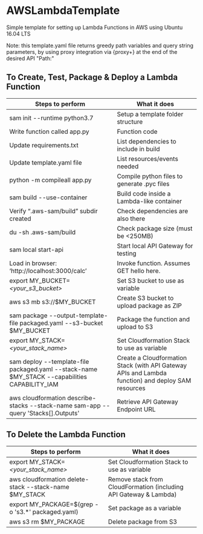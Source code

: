 # AWSLambdaTemplate
Simple template for setting up Lambda Functions in AWS using Ubuntu 16.04 LTS

Note: this template.yaml file returns greedy path variables and query string parameters, by using proxy integration via {proxy+} at the end of the desired API "Path:"

## To Create, Test, Package & Deploy a Lambda Function

| Steps to perform                                                                                      | What it does                                                                                       |
|-------------------------------------------------------------------------------------------------------|----------------------------------------------------------------------------------------------------|
| sam init --runtime python3.7                                                                     | Setup a template folder structure                                                                  |
| Write function called app.py                                                                     | Function code                                                                                      |
| Update requirements.txt                                                                          | List dependencies to include in build                                                              |
| Update template.yaml file                                                                        | List resources/events needed                                                                       |
| python -m compileall app.py                                                                      | Compile python files to generate .pyc files                                                        |
| sam build --use-container                                                                        | Build code inside a Lambda-like container                                                          |
| Verify “.aws-sam/build” subdir created                                                           | Check dependencies are also there                                                                  |
| du -sh .aws-sam/build                                                                            | Check package size (must be <250MB)                                                                |
| sam local start-api                                                                              | Start local API Gateway for testing                                                                |
| Load in browser: ‘http://localhost:3000/calc’                                                    | Invoke function. Assumes GET hello here.                                                           |
| export MY_BUCKET=*<your_s3_bucket>*                                                              | Set S3 bucket to use as variable                                                                   |
| aws s3 mb s3://$MY_BUCKET                                                                        | Create S3 bucket to upload package as ZIP                                                          |
| sam package \--output-template-file packaged.yaml \--s3-bucket $MY_BUCKET                        | Package the function and upload to S3                                                              |
| export MY_STACK=*<your_stack_name>*                                                              | Set Cloudformation Stack to use as variable                                                        |
| sam deploy \--template-file packaged.yaml \--stack-name $MY_STACK \--capabilities CAPABILITY_IAM | Create a Cloudformation Stack (with API Gateway APIs and Lambda function) and deploy SAM resources |
| aws cloudformation describe-stacks \--stack-name sam-app \--query 'Stacks[].Outputs'             | Retrieve API Gateway Endpoint URL                                                                  |

## To Delete the Lambda Function
| Steps to perform                                             | What it does                                                      |
|--------------------------------------------------------------|-------------------------------------------------------------------|
| export MY_STACK=*<your_stack_name>*                     | Set Cloudformation Stack to use as variable                       |
| aws cloudformation delete-stack \--stack-name $MY_STACK | Remove stack from CloudFormation (including API Gateway & Lambda) |
| export MY_PACKAGE=$(grep -o 's3.*' packaged.yaml)       | Set package as a variable                                         |
| aws s3 rm $MY_PACKAGE                                   | Delete package from S3                                            |

